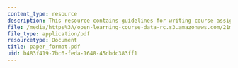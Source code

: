 ```yaml
---
content_type: resource
description: This resource contains guidelines for writing course assignments.
file: /media/https%3A/open-learning-course-data-rc.s3.amazonaws.com/21m-291-music-of-india-spring-2007/b483f4197bc6feda164845dbdc383ff1_paper_format.pdf
file_type: application/pdf
resourcetype: Document
title: paper_format.pdf
uid: b483f419-7bc6-feda-1648-45dbdc383ff1
---
```

